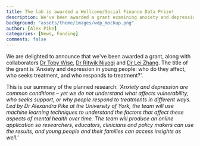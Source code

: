 ```yaml
---
title: The lab is awarded a Wellcome/Social Finance Data Prize!  
description: We've been awarded a grant examining anxiety and depression in young people
background: "assets/theme/images/wdp_mockup.png"
author: [Alex Pike]
categories: [News, Funding]
comments: false
---
```

We are delighted to announce that we've been awarded a grant, along with collaborators <a href="https://tobywise.com/">Dr Toby Wise</a>, <a href="http://www.gatsby.ucl.ac.uk/~ritwik7/">Dr Ritwik Niyogi</a> and <a href="https://lei-zhang.net/">Dr Lei Zhang</a>. The title of the grant is 'Anxiety and depression in young people: who do they affect, who seeks treatment, and who responds to treatment?'. 

This is our summary of the planned research: *'Anxiety and depression are common conditions – yet we do not understand what affects vulnerability, who seeks support, or why people respond to treatments in different ways. Led by Dr Alexandra Pike at the University of York, the team will use machine learning techniques to understand the factors that affect these aspects of mental health over time. The team will produce an online application so researchers, educators, clinicians and policy makers can use the results, and young people and their families can access insights as well.'*